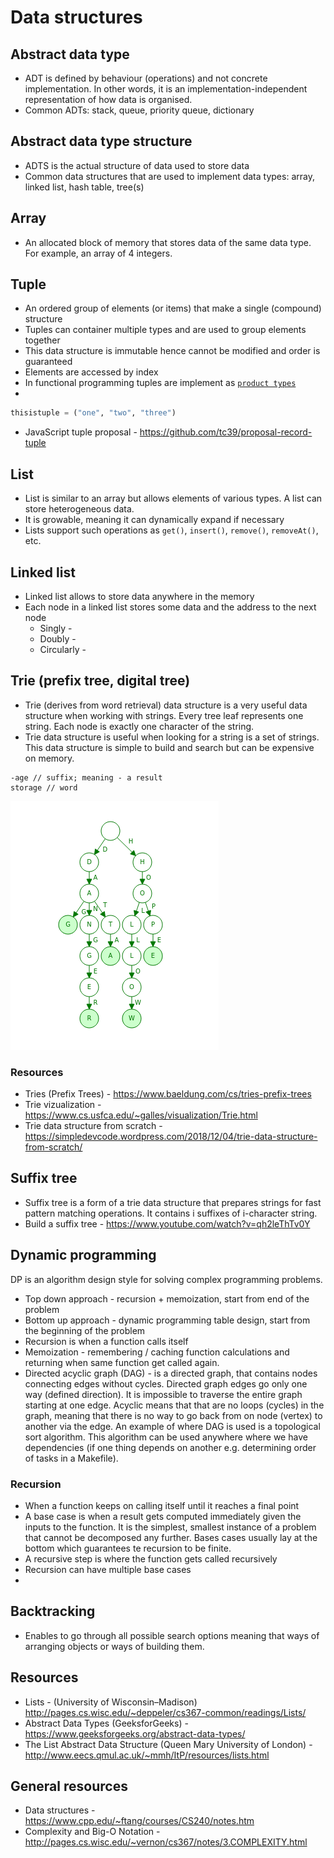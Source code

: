 # Data structures

## Abstract data type

- ADT is defined by behaviour (operations) and not concrete implementation. In other words, it is an implementation-independent representation of how data is organised.
- Common ADTs: stack, queue, priority queue, dictionary

## Abstract data type structure

- ADTS is the actual structure of data used to store data
- Common data structures that are used to implement data types: array, linked list, hash table, tree(s)

## Array

- An allocated block of memory that stores data of the same data type. For example, an array of 4 integers.

## Tuple

- An ordered group of elements (or items) that make a single (compound) structure
- Tuples can container multiple types and are used to group elements together
- This data structure is immutable hence cannot be modified and order is guaranteed
- Elements are accessed by index
- In functional programming tuples are implement as [`product types`](/notes/programming-languages.md#product-types)
-

```python
thisistuple = ("one", "two", "three")
```
- JavaScript tuple proposal - https://github.com/tc39/proposal-record-tuple



## List

- List is similar to an array but allows elements of various types. A list can store heterogeneous data.
- It is growable, meaning it can dynamically expand if necessary
- Lists support such operations as `get()`, `insert()`, `remove()`, `removeAt()`, etc.

## Linked list

- Linked list allows to store data anywhere in the memory
- Each node in a linked list stores some data and the address to the next node
  - Singly - 
  - Doubly - 
  - Circularly - 

## Trie (prefix tree, digital tree)

- Trie (derives from word retrieval) data structure is a very useful data structure when working with strings. Every tree leaf represents one string. Each node is exactly one character of the string. 
- Trie data structure is useful when looking for a string is a set of strings. This data structure is simple to build and search but can be expensive on memory.

```
-age // suffix; meaning - a result
storage // word
```

![Trie](/assets/trie-data-structure.png?raw=true "Optional")

### Resources

- Tries (Prefix Trees) - https://www.baeldung.com/cs/tries-prefix-trees
- Trie vizualization - https://www.cs.usfca.edu/~galles/visualization/Trie.html
- Trie data structure from scratch - https://simpledevcode.wordpress.com/2018/12/04/trie-data-structure-from-scratch/

## Suffix tree

- Suffix tree is a form of a trie data structure that prepares strings for fast pattern matching operations. It contains i suffixes of i-character string.
- Build a suffix tree - https://www.youtube.com/watch?v=qh2leThTv0Y

## Dynamic programming

DP is an algorithm design style for solving complex programming problems.

- Top down approach - recursion + memoization, start from end of the problem
- Bottom up approach - dynamic programming table design, start from the beginning of the problem
- Recursion is when a function calls itself
- Memoization - remembering / caching function calculations and returning when same function get called again.
- Directed acyclic graph (DAG) - is a directed graph, that contains nodes connecting edges without cycles. Directed graph edges go only one way (defined direction). It is impossible to traverse the entire graph starting at one edge. Acyclic means that that are no loops (cycles) in the graph, meaning that there is no way to go back from on node (vertex) to another via the edge. An example of where DAG is used is a topological sort algorithm. This algorithm can be used anywhere where we have dependencies (if one thing depends on another e.g. determining order of tasks in a Makefile).

### Recursion

- When a function keeps on calling itself until it reaches a final point
- A base case is when a result gets computed immediately given the inputs to the
  function. It is the simplest, smallest instance of a problem that cannot be
  decomposed any further. Bases cases usually lay at the bottom which guarantees
  te recursion to be finite.
- A recursive step is where the function gets called recursively
- Recursion can have multiple base cases
- 

## Backtracking

- Enables to go through all possible search options meaning that ways of arranging objects or ways of building them. 

## Resources

- Lists - (University of Wisconsin–Madison) http://pages.cs.wisc.edu/~deppeler/cs367-common/readings/Lists/
- Abstract Data Types (GeeksforGeeks) - https://www.geeksforgeeks.org/abstract-data-types/
- The List Abstract Data Structure (Queen Mary University of London) - http://www.eecs.qmul.ac.uk/~mmh/ItP/resources/lists.html

## General resources

- Data structures - https://www.cpp.edu/~ftang/courses/CS240/notes.htm
- Complexity and Big-O Notation - http://pages.cs.wisc.edu/~vernon/cs367/notes/3.COMPLEXITY.html
